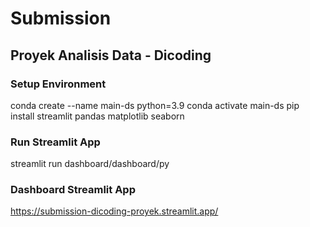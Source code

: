 # Submission
## Proyek Analisis Data - Dicoding
### Setup Environment
conda create --name main-ds python=3.9
conda activate main-ds
pip install streamlit pandas matplotlib seaborn
### Run Streamlit App
streamlit run dashboard/dashboard/py
### Dashboard Streamlit App
https://submission-dicoding-proyek.streamlit.app/
